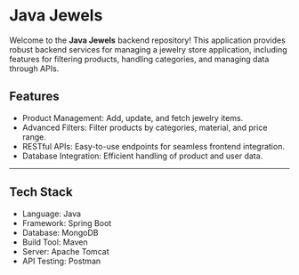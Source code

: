 # Java Jewels

Welcome to the **Java Jewels** backend repository! This application provides robust backend services for managing a jewelry store application, including features for filtering products, handling categories, and managing data through APIs.  


## Features  

- Product Management: Add, update, and fetch jewelry items.  
- Advanced Filters: Filter products by categories, material, and price range.  
- RESTful APIs: Easy-to-use endpoints for seamless frontend integration.  
- Database Integration: Efficient handling of product and user data.  

---

## Tech Stack  

- Language: Java  
- Framework: Spring Boot  
- Database: MongoDB  
- Build Tool: Maven  
- Server: Apache Tomcat  
- API Testing: Postman  

 
